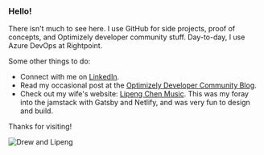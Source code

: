 ### Hello!

There isn't much to see here. I use GitHub for side projects, proof of concepts, and Optimizely developer community stuff. Day-to-day, I use Azure DevOps at Rightpoint. 

Some other things to do: 
* Connect with me on <a href="https://www.linkedin.com/in/drewnull/" rel="noreferrer noopener" target="_blank">LinkedIn</a>.
* Read my occasional post at the <a href="https://world.optimizely.com/blogs/drew-null/" rel="noreferrer noopener" target="_blank">Optimizely Developer Community Blog</a>.
* Check out my wife's website: <a href="https://www.lipengchen.com" rel="noreferrer noopener" target="_blank">Lipeng Chen Music</a>. This was my foray into the jamstack with Gatsby and Netlify, and was very fun to design and build. 

Thanks for visiting!

![Drew and Lipeng](https://pbs.twimg.com/profile_images/1288527085066223616/kfY2tKL__400x400.jpg)
